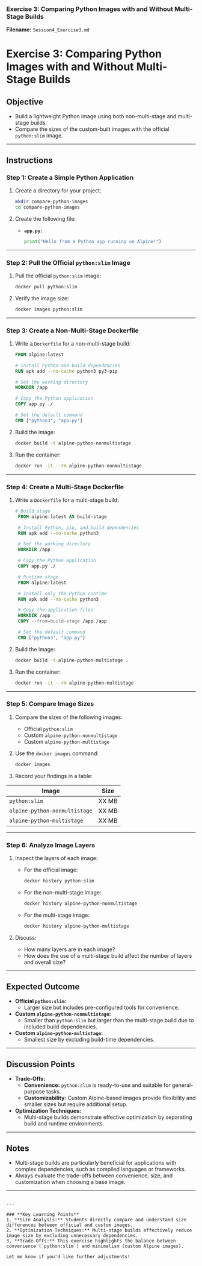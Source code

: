 

### **Exercise 3: Comparing Python Images with and Without Multi-Stage Builds**

**Filename:** `Session4_Exercise3.md`


# Exercise 3: Comparing Python Images with and Without Multi-Stage Builds

## Objective
- Build a lightweight Python image using both non-multi-stage and multi-stage builds.
- Compare the sizes of the custom-built images with the official `python:slim` image.

---

## Instructions

### Step 1: Create a Simple Python Application
1. Create a directory for your project:
   ```bash
   mkdir compare-python-images
   cd compare-python-images
   ```

2. Create the following file:
   - **`app.py`:**
     ```python
     print("Hello from a Python app running on Alpine!")
     ```

---

### Step 2: Pull the Official `python:slim` Image
1. Pull the official `python:slim` image:
   ```bash
   docker pull python:slim
   ```

2. Verify the image size:
   ```bash
   docker images python:slim
   ```

---

### Step 3: Create a Non-Multi-Stage Dockerfile
1. Write a `Dockerfile` for a non-multi-stage build:
   ```Dockerfile
   FROM alpine:latest

   # Install Python and build dependencies
   RUN apk add --no-cache python3 py3-pip

   # Set the working directory
   WORKDIR /app

   # Copy the Python application
   COPY app.py ./

   # Set the default command
   CMD ["python3", "app.py"]
   ```

2. Build the image:
   ```bash
   docker build -t alpine-python-nonmultistage .
   ```

3. Run the container:
   ```bash
   docker run -it --rm alpine-python-nonmultistage
   ```

---

### Step 4: Create a Multi-Stage Dockerfile
1. Write a `Dockerfile` for a multi-stage build:
   ```Dockerfile
   # Build stage
    FROM alpine:latest AS build-stage

    # Install Python, pip, and build dependencies
    RUN apk add --no-cache python3

    # Set the working directory
    WORKDIR /app

    # Copy the Python application
    COPY app.py ./

    # Runtime stage
    FROM alpine:latest

    # Install only the Python runtime
    RUN apk add --no-cache python3

    # Copy the application files
    WORKDIR /app
    COPY --from=build-stage /app /app

    # Set the default command
    CMD ["python3", "app.py"]

    ```
2. Build the image:
   ```bash
   docker build -t alpine-python-multistage .
   ```

3. Run the container:
   ```bash
   docker run -it --rm alpine-python-multistage
   ```
---

### Step 5: Compare Image Sizes
1. Compare the sizes of the following images:
   - Official `python:slim`
   - Custom `alpine-python-nonmultistage`
   - Custom `alpine-python-multistage`

2. Use the `docker images` command:
   ```bash
   docker images
   ```

3. Record your findings in a table:

| **Image**                 | **Size**  |
|---------------------------|-----------|
| `python:slim`             | XX MB     |
| `alpine-python-nonmultistage` | XX MB     |
| `alpine-python-multistage`    | XX MB     |

---

### Step 6: Analyze Image Layers
1. Inspect the layers of each image:
   - For the official image:
     ```bash
     docker history python:slim
     ```
   - For the non-multi-stage image:
     ```bash
     docker history alpine-python-nonmultistage
     ```
   - For the multi-stage image:
     ```bash
     docker history alpine-python-multistage
     ```

2. Discuss:
   - How many layers are in each image?
   - How does the use of a multi-stage build affect the number of layers and overall size?

---

## Expected Outcome
- **Official `python:slim`:**
  - Larger size but includes pre-configured tools for convenience.
- **Custom `alpine-python-nonmultistage`:**
  - Smaller than `python:slim` but larger than the multi-stage build due to included build dependencies.
- **Custom `alpine-python-multistage`:**
  - Smallest size by excluding build-time dependencies.

---

## Discussion Points
- **Trade-Offs:**
  - **Convenience:** `python:slim` is ready-to-use and suitable for general-purpose tasks.
  - **Customizability:** Custom Alpine-based images provide flexibility and smaller sizes but require additional setup.
- **Optimization Techniques:**
  - Multi-stage builds demonstrate effective optimization by separating build and runtime environments.

---

## Notes
- Multi-stage builds are particularly beneficial for applications with complex dependencies, such as compiled languages or frameworks.
- Always evaluate the trade-offs between convenience, size, and customization when choosing a base image.

---
```

---

### **Key Learning Points**
1. **Size Analysis:** Students directly compare and understand size differences between official and custom images.
2. **Optimization Techniques:** Multi-stage builds effectively reduce image size by excluding unnecessary dependencies.
3. **Trade-Offs:** This exercise highlights the balance between convenience (`python:slim`) and minimalism (custom Alpine images).

Let me know if you'd like further adjustments!